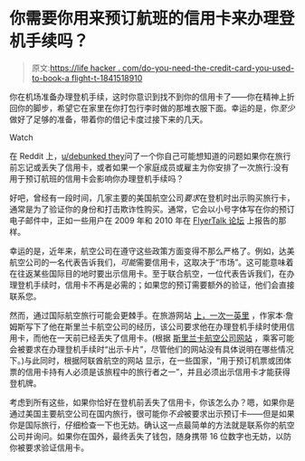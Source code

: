 # 你需要你用来预订航班的信用卡来办理登机手续吗？

> 原文:[https://life hacker . com/do-you-need-the-credit-card-you-used-to-book-a flight-t-1841518910](https://lifehacker.com/do-you-need-the-credit-card-you-used-to-book-a-flight-t-1841518910)

你在机场准备办理登机手续，这时你意识到找不到你的信用卡了——你在精神上折回你的脚步，希望它在家里在你打包行李时做的那堆衣服下面。幸运的是，你*至少*做好了足够的准备，带着你的借记卡度过接下来的几天。

Watch

在 Reddit 上，[u/debunked they](https://old.reddit.com/r/Flights/comments/ezwtij/do_i_have_to_have_the_credit_card_i_booked_the/)问了一个你自己可能想知道的问题如果你在旅行前忘记或丢失了信用卡，或者如果一个家庭成员或雇主为你安排了一次旅行:没有用于预订航班的信用卡会影响你办理登机手续吗？

好吧，曾经有一段时间，几家主要的美国航空公司*要求*在登机时出示购买旅行卡，通常是为了验证你的身份和打击欺诈性购买。通常，它会以小号字体写在你的预订电子邮件中，正如一些用户在 2009 年和 2010 年在 [FlyerTalk 论坛](https://www.flyertalk.com/forum/northwest-worldperks/912713-do-you-need-show-your-credit-card-check.html) 上报告的那样。

幸运的是，近年来，航空公司在遵守这些政策方面变得不那么严格了。例如，达美航空公司的一名代表告诉我们，*可能*需要信用卡，这取决于“市场”。这可能意味着在往返某些国际目的地时要出示信用卡。至于联合航空，一位代表告诉我们，在办理登机手续时，信用卡不再是必需的；如果您的预订需要额外的验证，他们会直接联系您。

然而，通过国际航空旅行可能会更棘手。在旅游网站 [上，一次一英里](https://onemileatatime.com/credit-card-required-check-in/) ，作家本·詹姆斯写下了他在斯里兰卡航空公司的经历，该公司要求他在办理登机手续时使用信用卡，而他在一天前已经丢失了信用卡。(根据 [斯里兰卡航空公司网站](https://www.srilankan.com/en_uk/coporate/faq-details?type=7) ，乘客可能会被要求在办理登机手续时“出示卡片”，尽管他们的网站没有具体说明在哪些情况下。)与此同时，根据阿联酋航空的网站 显示，在一些国家，“用于预订机票或团体票的信用卡持有人必须是该旅程中的旅行者之一”，并且必须出示信用卡才能获得登机牌。

考虑到所有这些，如果你恰好在登机前丢失了信用卡，你该怎么办？嗯，如果你是通过美国主要航空公司在国内旅行，很可能你*不会*被要求出示预订卡——但是如果你是国际旅行，仔细检查一下也无妨。确认这一点最简单的方法就是联系你的航空公司并询问。如果你在国外，最终丢失了钱包，随身携带 16 位数字也无妨，以防你被要求验证信用卡。